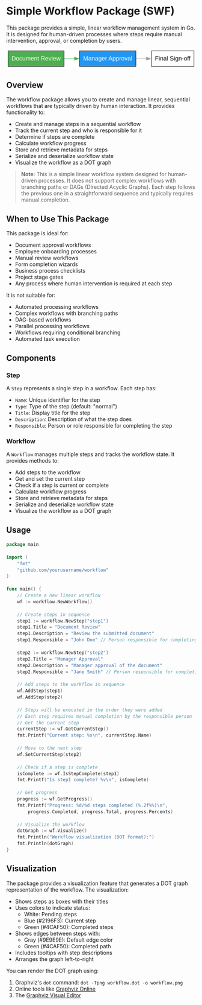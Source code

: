 # Simple Workflow Package (SWF)

This package provides a simple, linear workflow management system in Go. It is designed for human-driven processes where steps require manual intervention, approval, or completion by users.

![Workflow Example](media/dot.svg)

## Overview

The workflow package allows you to create and manage linear, sequential workflows that are typically driven by human interaction. It provides functionality to:

- Create and manage steps in a sequential workflow
- Track the current step and who is responsible for it
- Determine if steps are complete
- Calculate workflow progress
- Store and retrieve metadata for steps
- Serialize and deserialize workflow state
- Visualize the workflow as a DOT graph

> **Note**: This is a simple linear workflow system designed for human-driven processes. It does not support complex workflows with branching paths or DAGs (Directed Acyclic Graphs). Each step follows the previous one in a straightforward sequence and typically requires manual completion.

## When to Use This Package

This package is ideal for:

- Document approval workflows
- Employee onboarding processes
- Manual review workflows
- Form completion wizards
- Business process checklists
- Project stage gates
- Any process where human intervention is required at each step

It is not suitable for:

- Automated processing workflows
- Complex workflows with branching paths
- DAG-based workflows
- Parallel processing workflows
- Workflows requiring conditional branching
- Automated task execution

## Components

### Step

A `Step` represents a single step in a workflow. Each step has:

- `Name`: Unique identifier for the step
- `Type`: Type of the step (default: "normal")
- `Title`: Display title for the step
- `Description`: Description of what the step does
- `Responsible`: Person or role responsible for completing the step

### Workflow

A `Workflow` manages multiple steps and tracks the workflow state. It provides methods to:

- Add steps to the workflow
- Get and set the current step
- Check if a step is current or complete
- Calculate workflow progress
- Store and retrieve metadata for steps
- Serialize and deserialize workflow state
- Visualize the workflow as a DOT graph

## Usage

```go
package main

import (
    "fmt"
    "github.com/yourusername/workflow"
)

func main() {
    // Create a new linear workflow
    wf := workflow.NewWorkflow()

    // Create steps in sequence
    step1 := workflow.NewStep("step1")
    step1.Title = "Document Review"
    step1.Description = "Review the submitted document"
    step1.Responsible = "John Doe" // Person responsible for completing this step

    step2 := workflow.NewStep("step2")
    step2.Title = "Manager Approval"
    step2.Description = "Manager approval of the document"
    step2.Responsible = "Jane Smith" // Person responsible for completing this step

    // Add steps to the workflow in sequence
    wf.AddStep(step1)
    wf.AddStep(step2)

    // Steps will be executed in the order they were added
    // Each step requires manual completion by the responsible person
    // Get the current step
    currentStep := wf.GetCurrentStep()
    fmt.Printf("Current step: %s\n", currentStep.Name)

    // Move to the next step
    wf.SetCurrentStep(step2)

    // Check if a step is complete
    isComplete := wf.IsStepComplete(step1)
    fmt.Printf("Is step1 complete? %v\n", isComplete)

    // Get progress
    progress := wf.GetProgress()
    fmt.Printf("Progress: %d/%d steps completed (%.2f%%)\n",
        progress.Completed, progress.Total, progress.Percents)

    // Visualize the workflow
    dotGraph := wf.Visualize()
    fmt.Println("Workflow visualization (DOT format):")
    fmt.Println(dotGraph)
}
```

## Visualization

The package provides a visualization feature that generates a DOT graph
representation of the workflow. The visualization:

- Shows steps as boxes with their titles
- Uses colors to indicate status:
  - White: Pending steps
  - Blue (#2196F3): Current step
  - Green (#4CAF50): Completed steps
- Shows edges between steps with:
  - Gray (#9E9E9E): Default edge color
  - Green (#4CAF50): Completed path
- Includes tooltips with step descriptions
- Arranges the graph left-to-right

You can render the DOT graph using:

1. Graphviz's `dot` command: `dot -Tpng workflow.dot -o workflow.png`
2. Online tools like [Graphviz Online](https://dreampuf.github.io/GraphvizOnline/)
3. The [Graphviz Visual Editor](http://magjac.com/graphviz-visual-editor/)
